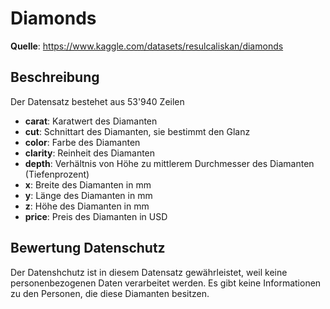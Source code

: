 # Diamonds

**Quelle**: https://www.kaggle.com/datasets/resulcaliskan/diamonds

## Beschreibung

Der Datensatz bestehet aus 53'940 Zeilen

- **carat**: Karatwert des Diamanten  
- **cut**: Schnittart des Diamanten, sie bestimmt den Glanz  
- **color**: Farbe des Diamanten  
- **clarity**: Reinheit des Diamanten  
- **depth**: Verhältnis von Höhe zu mittlerem Durchmesser des Diamanten (Tiefenprozent)  
- **x**: Breite des Diamanten in mm  
- **y**: Länge des Diamanten in mm  
- **z**: Höhe des Diamanten in mm  
- **price**: Preis des Diamanten in USD  

## Bewertung Datenschutz

Der Datenshchutz ist in diesem Datensatz gewährleistet, weil keine personenbezogenen Daten verarbeitet werden. Es gibt keine Informationen zu den Personen, die diese Diamanten besitzen.
